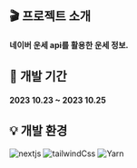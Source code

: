 
## 🎬 프로젝트 소개
#### 네이버 운세 api를 활용한 운세 정보.

## 📅 개발 기간
#### 2023 10.23 ~ 2023 10.25

## 💡 개발 환경

![nextjs](https://img.shields.io/badge/Next.js-000?logo=nextdotjs&logoColor=fff&style=for-the-badge)
![tailwindCss](https://img.shields.io/badge/tailwindcss-%2338B2AC.svg?style=for-the-badge&logo=tailwind-css&logoColor=white)
![Yarn](https://img.shields.io/badge/yarn-%232C8EBB.svg?style=for-the-badge&logo=yarn&logoColor=white)

